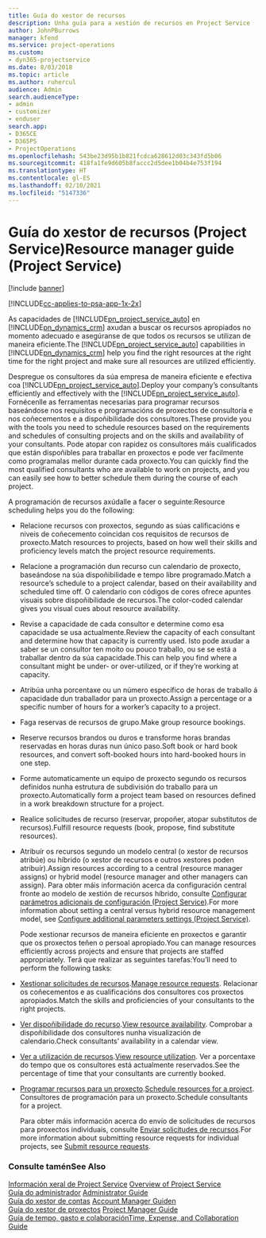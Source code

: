 ```yaml
---
title: Guía do xestor de recursos
description: Unha guía para a xestión de recursos en Project Service
author: JohnPBurrows
manager: kfend
ms.service: project-operations
ms.custom:
- dyn365-projectservice
ms.date: 8/03/2018
ms.topic: article
ms.author: ruhercul
audience: Admin
search.audienceType:
- admin
- customizer
- enduser
search.app:
- D365CE
- D365PS
- ProjectOperations
ms.openlocfilehash: 543be23d95b1b821fcdca628612d03c343fd5b06
ms.sourcegitcommit: 418fa1fe9d605b8faccc2d5dee1b04b4e753f194
ms.translationtype: HT
ms.contentlocale: gl-ES
ms.lasthandoff: 02/10/2021
ms.locfileid: "5147336"
---
```

# <a name="resource-manager-guide-project-service"></a><span data-ttu-id="07921-103">Guía do xestor de recursos (Project Service)</span><span class="sxs-lookup"><span data-stu-id="07921-103">Resource manager guide (Project Service)</span></span>

[!include [banner](../includes/psa-now-project-operations.md)]

[!INCLUDE[cc-applies-to-psa-app-1x-2x](../includes/cc-applies-to-psa-app-1x-2x.md)]

<span data-ttu-id="07921-104">As capacidades de [!INCLUDE[pn_project_service_auto](../includes/pn-project-service-auto.md)] en [!INCLUDE[pn_dynamics_crm](../includes/pn-dynamics-crm.md)] axudan a buscar os recursos apropiados no momento adecuado e asegúranse de que todos os recursos se utilizan de maneira eficiente.</span><span class="sxs-lookup"><span data-stu-id="07921-104">The [!INCLUDE[pn_project_service_auto](../includes/pn-project-service-auto.md)] capabilities in [!INCLUDE[pn_dynamics_crm](../includes/pn-dynamics-crm.md)] help you find the right resources at the right time for the right project and make sure all resources are utilized efficiently.</span></span>  
  
 <span data-ttu-id="07921-105">Despregue os consultores da súa empresa de maneira eficiente e efectiva coa [!INCLUDE[pn_project_service_auto](../includes/pn-project-service-auto.md)].</span><span class="sxs-lookup"><span data-stu-id="07921-105">Deploy your company’s consultants efficiently and effectively with the [!INCLUDE[pn_project_service_auto](../includes/pn-project-service-auto.md)].</span></span> <span data-ttu-id="07921-106">Fornécenlle as ferramentas necesarias para programar recursos baseándose nos requisitos e programacións de proxectos de consultoría e nos coñecementos e a dispoñibilidade dos consultores.</span><span class="sxs-lookup"><span data-stu-id="07921-106">These provide you with the tools you need to schedule resources based on the requirements and schedules of consulting projects and on the skills and availability of your consultants.</span></span> <span data-ttu-id="07921-107">Pode atopar con rapidez os consultores máis cualificados que están dispoñibles para traballar en proxectos e pode ver facilmente como programalas mellor durante cada proxecto.</span><span class="sxs-lookup"><span data-stu-id="07921-107">You can quickly find the most qualified consultants who are available to work on projects, and you can easily see how to better schedule them during the course of each project.</span></span>  
  
 <span data-ttu-id="07921-108">A programación de recursos axúdalle a facer o seguinte:</span><span class="sxs-lookup"><span data-stu-id="07921-108">Resource scheduling helps you do the following:</span></span>  
  
- <span data-ttu-id="07921-109">Relacione recursos con proxectos, segundo as súas calificacións e niveis de coñecemento coincidan cos requisitos de recursos de proxecto.</span><span class="sxs-lookup"><span data-stu-id="07921-109">Match resources to projects, based on how well their skills and proficiency levels match the project resource requirements.</span></span>  
  
- <span data-ttu-id="07921-110">Relacione a programación dun recurso cun calendario de proxecto, baseándose na súa dispoñibilidade e tempo libre programado.</span><span class="sxs-lookup"><span data-stu-id="07921-110">Match a resource’s schedule to a project calendar, based on their availability and scheduled time off.</span></span> <span data-ttu-id="07921-111">O calendario con códigos de cores ofrece apuntes visuais sobre dispoñibilidade de recursos.</span><span class="sxs-lookup"><span data-stu-id="07921-111">The color-coded calendar gives you visual cues about resource availability.</span></span>  
  
- <span data-ttu-id="07921-112">Revise a capacidade de cada consultor e determine como esa capacidade se usa actualmente.</span><span class="sxs-lookup"><span data-stu-id="07921-112">Review the capacity of each consultant and determine how that capacity is currently used.</span></span> <span data-ttu-id="07921-113">Isto pode axudar a saber se un consultor ten moito ou pouco traballo, ou se se está a traballar dentro da súa capacidade.</span><span class="sxs-lookup"><span data-stu-id="07921-113">This can help you find where a consultant might be under- or over-utilized, or if they’re working at capacity.</span></span>  
  
- <span data-ttu-id="07921-114">Atribúa unha porcentaxe ou un número específico de horas de traballo á capacidade dun traballador para un proxecto.</span><span class="sxs-lookup"><span data-stu-id="07921-114">Assign a percentage or a specific number of hours for a worker’s capacity to a project.</span></span>  
  
- <span data-ttu-id="07921-115">Faga reservas de recursos de grupo.</span><span class="sxs-lookup"><span data-stu-id="07921-115">Make group resource bookings.</span></span>  
  
- <span data-ttu-id="07921-116">Reserve recursos brandos ou duros e transforme horas brandas reservadas en horas duras nun único paso.</span><span class="sxs-lookup"><span data-stu-id="07921-116">Soft book or hard book resources, and convert soft-booked hours into hard-booked hours in one step.</span></span>  
  
- <span data-ttu-id="07921-117">Forme automaticamente un equipo de proxecto segundo os recursos definidos nunha estrutura de subdivisión do traballo para un proxecto.</span><span class="sxs-lookup"><span data-stu-id="07921-117">Automatically form a project team based on resources defined in a work breakdown structure for a project.</span></span>  
  
- <span data-ttu-id="07921-118">Realice solicitudes de recurso (reservar, propoñer, atopar substitutos de recursos).</span><span class="sxs-lookup"><span data-stu-id="07921-118">Fulfill resource requests (book, propose, find substitute resources).</span></span>  
  
- <span data-ttu-id="07921-119">Atribuír os recursos segundo un modelo central (o xestor de recursos atribúe) ou híbrido (o xestor de recursos e outros xestores poden atribuír).</span><span class="sxs-lookup"><span data-stu-id="07921-119">Assign resources according to a central (resource manager assigns) or hybrid model (resource manager and other managers can assign).</span></span> <span data-ttu-id="07921-120">Para obter máis información acerca da configuración central fronte ao modelo de xestión de recursos híbrido, consulte [Configurar parámetros adicionais de configuración (Project Service)](../psa/configure-additional-parameters-settings.md).</span><span class="sxs-lookup"><span data-stu-id="07921-120">For more information about setting a central versus hybrid resource management model, see [Configure additional parameters settings (Project Service)](../psa/configure-additional-parameters-settings.md).</span></span>  
  
  <span data-ttu-id="07921-121">Pode xestionar recursos de maneira eficiente en proxectos e garantir que os proxectos teñen o persoal apropiado.</span><span class="sxs-lookup"><span data-stu-id="07921-121">You can manage resources efficiently across projects and ensure that projects are staffed appropriately.</span></span> <span data-ttu-id="07921-122">Terá que realizar as seguintes tarefas:</span><span class="sxs-lookup"><span data-stu-id="07921-122">You’ll need to perform the following tasks:</span></span>  
  
- <span data-ttu-id="07921-123">[Xestionar solicitudes de recursos](../psa/manage-resource-requests.md).</span><span class="sxs-lookup"><span data-stu-id="07921-123">[Manage resource requests](../psa/manage-resource-requests.md).</span></span> <span data-ttu-id="07921-124">Relacionar os coñecementos e as cualificacións dos consultores cos proxectos apropiados.</span><span class="sxs-lookup"><span data-stu-id="07921-124">Match the skills and proficiencies of your consultants to the right projects.</span></span>  
  
- <span data-ttu-id="07921-125">[Ver dispoñibilidade do recurso](../psa/view-resource-availability.md).</span><span class="sxs-lookup"><span data-stu-id="07921-125">[View resource availability](../psa/view-resource-availability.md).</span></span> <span data-ttu-id="07921-126">Comprobar a dispoñibilidade dos consultores nunha visualización de calendario.</span><span class="sxs-lookup"><span data-stu-id="07921-126">Check consultants’ availability in a calendar view.</span></span>  
  
- <span data-ttu-id="07921-127">[Ver a utilización de recursos](../psa/view-resource-utilization.md).</span><span class="sxs-lookup"><span data-stu-id="07921-127">[View resource utilization](../psa/view-resource-utilization.md).</span></span> <span data-ttu-id="07921-128">Ver a porcentaxe do tempo que os consultores está actualmente reservados.</span><span class="sxs-lookup"><span data-stu-id="07921-128">See the percentage of time that your consultants are currently booked.</span></span>  
  
- <span data-ttu-id="07921-129">[Programar recursos para un proxecto](../psa/schedule-resources-project.md).</span><span class="sxs-lookup"><span data-stu-id="07921-129">[Schedule resources for a project](../psa/schedule-resources-project.md).</span></span> <span data-ttu-id="07921-130">Consultores de programación para un proxecto.</span><span class="sxs-lookup"><span data-stu-id="07921-130">Schedule consultants for a project.</span></span>  
  
  <span data-ttu-id="07921-131">Para obter máis información acerca do envío de solicitudes de recursos para proxectos individuais, consulte [Enviar solicitudes de recursos](../psa/submit-resource-requests.md).</span><span class="sxs-lookup"><span data-stu-id="07921-131">For more information about submitting resource requests for individual projects, see [Submit resource requests](../psa/submit-resource-requests.md).</span></span>  
  
### <a name="see-also"></a><span data-ttu-id="07921-132">Consulte tamén</span><span class="sxs-lookup"><span data-stu-id="07921-132">See Also</span></span>  
 <span data-ttu-id="07921-133">[Información xeral de Project Service](../psa/overview.md) </span><span class="sxs-lookup"><span data-stu-id="07921-133">[Overview of Project Service](../psa/overview.md) </span></span>  
 <span data-ttu-id="07921-134">[Guía do administrador](../psa/admin-guide.md) </span><span class="sxs-lookup"><span data-stu-id="07921-134">[Administrator Guide](../psa/admin-guide.md) </span></span>  
 <span data-ttu-id="07921-135">[Guía do xestor de contas](../psa/account-manager-guide.md) </span><span class="sxs-lookup"><span data-stu-id="07921-135">[Account Manager Guiden](../psa/account-manager-guide.md) </span></span>  
 <span data-ttu-id="07921-136">[Guía do xestor de proxectos](../psa/project-manager-guide.md) </span><span class="sxs-lookup"><span data-stu-id="07921-136">[Project Manager Guide](../psa/project-manager-guide.md) </span></span>  
 [<span data-ttu-id="07921-137">Guía de tempo, gasto e colaboración</span><span class="sxs-lookup"><span data-stu-id="07921-137">Time, Expense, and Collaboration Guide</span></span>](../psa/time-expense-collaboration-guide.md)
